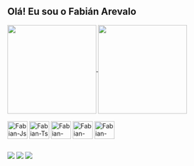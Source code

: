 ## Olá! Eu sou o Fabián Arevalo

<div>
<a href="https://github.com/anuraghazra/github-readme-stats">
  <img height=200 align="center" src="https://github-readme-stats.vercel.app/api?username=FabianArevalo22&show_icons=true&theme=dark" />
</a>
<a href="https://github.com/anuraghazra/convoychat">
  <img height=200 align="center" src="https://github-readme-stats.vercel.app/api/top-langs?username=FabianArevalo22&show_icons=true&theme=dark&layout=compact" />
</div>

   
<div style="display: inline-block"><br>
  <img align="center" alt="Fabian-Js" height="40" width="45" src="https://cdn.jsdelivr.net/gh/devicons/devicon@latest/icons/javascript/javascript-original.svg">
  <img align="center" alt="Fabian-Ts" height="40" width="45" src="https://cdn.jsdelivr.net/gh/devicons/devicon@latest/icons/typescript/typescript-original.svg">
  <img align="center" alt="Fabian-React" height="40" width="45" src="https://cdn.jsdelivr.net/gh/devicons/devicon@latest/icons/react/react-original.svg">
  <img align="center" alt="Fabian-HTML" height="40" width="45" src="https://cdn.jsdelivr.net/gh/devicons/devicon@latest/icons/html5/html5-original.svg">
  <img align="center" alt="Fabian-CSS" height="40" width="45" src="https://cdn.jsdelivr.net/gh/devicons/devicon@latest/icons/css3/css3-original.svg">
</div>

##

<div>
  <a href="mailto:fabianarevalo2202@gmail.com"><img src="https://img.shields.io/badge/Gmail-D14836?style=for-the-badge&logo=gmail&logoColor=white"></a>
  <a href="https://www.linkedin.com/in/fabi%C3%A1n-reniel-arbelaez-arevalo/"><img src="https://img.shields.io/badge/LinkedIn-0077B5?style=for-the-badge&logo=linkedin&logoColor=white"></a>
  <a href="https://github.com/FabianArevalo22"><img src="https://img.shields.io/badge/GitHub-100000?style=for-the-badge&logo=github&logoColor=white"></a>
</div>



